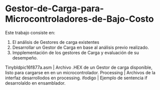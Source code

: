 # Gestor-de-Carga-para-Microcontroladores-de-Bajo-Costo
Este trabajo consiste en: 
1. El análisis de Gestores de carga existentes
2. Desarrollar un Gestor de Carga en base al análisis previo realizado.
3. Impplementación de los gestores de Carga y evaluación de su desempeño.

Tinybldpic16f877a.asm                   |         Archivo .HEX de un Gestor de carga disponible, listo para cargarse en en un microcontrolador.
Processing                              |         Archivos de la interfaz desarrollodos en processing.
ifodigo                                 |         Ejemplo de sentencia if desarrolaldo en ensamblador.
